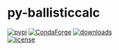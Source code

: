 # py-ballisticcalc

[//]: # ([![CI]&#40;https://img.shields.io/github/actions/workflow/status/o-murphy/py-ballisticcalc/ci.yml?branch=main&logo=github&label=CI&#41;]&#40;https://github.com/o-murphy/py-ballisticcalc/actions?query=event%3Apush+branch%3Amain+workflow%3ACI&#41;)
[//]: # ([![Coverage]&#40;https://coverage-badge.samuelcolvin.workers.dev/o-murphy/py-ballisticcalc.svg&#41;]&#40;https://github.com/o-murphy/py-ballisticcalc/actions?query=event%3Apush+branch%3Amain+workflow%3ACI&#41;<br>)
[![pypi](https://img.shields.io/pypi/v/py-ballisticcalc.svg)](https://pypi.python.org/pypi/py-ballisticcalc)
[![CondaForge](https://img.shields.io/conda/v/conda-forge/py-ballisticcalc.svg)](https://anaconda.org/conda-forge/py-ballisticcalc)
[![downloads](https://static.pepy.tech/badge/py-ballisticcalc/month)](https://pepy.tech/project/py-ballisticcalc)<br>
[![license](https://img.shields.io/github/license/o-murphy/py-ballisticcalc.svg)](https://github.com/o-murphy/py-ballisticcalc/blob/main/LICENSE)
